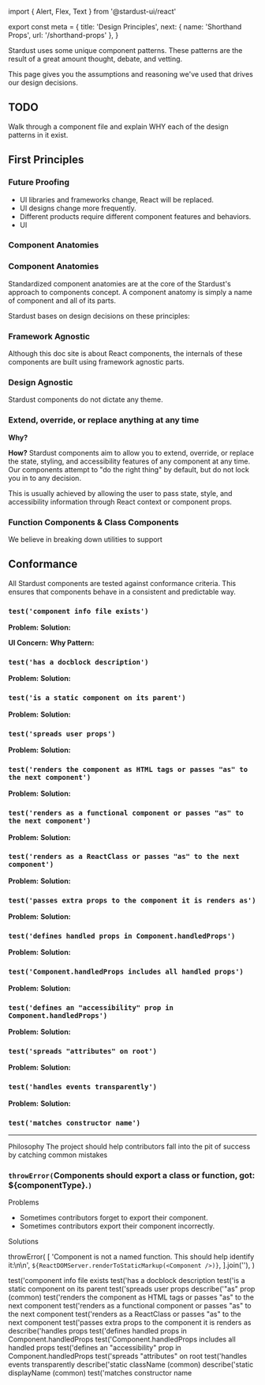 import { Alert, Flex, Text } from '@stardust-ui/react'

export const meta = {
 title: 'Design Principles',
 next: { name: 'Shorthand Props', url: '/shorthand-props' },
}
<Flex column hAlign="center" padding="padding.medium">

<Text size='large' color='gray'>
  Stardust uses some unique component patterns.
  These patterns are the result of a great amount thought, debate, and vetting.

This page gives you the assumptions and reasoning we've used that drives our design decisions.

</Text>
</Flex>

## TODO

Walk through a component file and explain WHY each of the design patterns in it exist.

## First Principles

### Future Proofing

- UI libraries and frameworks change, React will be replaced.
- UI designs change more frequently.
- Different products require different component features and behaviors.
- UI 


### Component Anatomies

### Component Anatomies

Standardized component anatomies are at the core of the Stardust's approach to components concept.
A component anatomy is simply a name of component and all of its parts.

Stardust bases on design decisions on these principles:

### Framework Agnostic

Although this doc site is about React components, the internals of these components are built using framework agnostic parts.

### Design Agnostic

Stardust components do not dictate any theme.

### Extend, override, or replace anything at any time

**Why?**

**How?**
Stardust components aim to allow you to extend, override, or replace the state, styling, and accessibility features of any component at any time.
Our components attempt to "do the right thing" by default, but do not lock you in to any decision.

This is usually achieved by allowing the user to pass state, style, and accessibility information through React context or component props.

### Function Components & Class Components

We believe in breaking down utilities to support

## Conformance

All Stardust components are tested against conformance criteria. This ensures that components behave in a consistent and predictable way.

### `test('component info file exists')`

**Problem:**
**Solution:**

**UI Concern:**
**Why Pattern:**

### `test('has a docblock description')`

**Problem:**
**Solution:**

### `test('is a static component on its parent')`

**Problem:**
**Solution:**

### `test('spreads user props')`

**Problem:**
**Solution:**

### `test('renders the component as HTML tags or passes "as" to the next component')`

**Problem:**
**Solution:**

### `test('renders as a functional component or passes "as" to the next component')`

**Problem:**
**Solution:**

### `test('renders as a ReactClass or passes "as" to the next component')`

**Problem:**
**Solution:**

### `test('passes extra props to the component it is renders as')`

**Problem:**
**Solution:**

### `test('defines handled props in Component.handledProps')`

**Problem:**
**Solution:**

### `test('Component.handledProps includes all handled props')`

**Problem:**
**Solution:**

### `test('defines an "accessibility" prop in Component.handledProps')`

**Problem:**
**Solution:**

### `test('spreads "attributes" on root')`

**Problem:**
**Solution:**

### `test('handles events transparently')`

**Problem:**
**Solution:**

### `test('matches constructor name')`

--------------------------

Philosophy
The project should help contributors fall into the pit of success by catching common mistakes

### `throwError(`Components should export a class or function, got: ${componentType}.`)`
Problems
- Sometimes contributors forget to export their component.
- Sometimes contributors export their component incorrectly.

Solutions



throwError(
      [
        'Component is not a named function. This should help identify it:\n\n',
        `${ReactDOMServer.renderToStaticMarkup(<Component />)}`,
      ].join(''),
    )

test('component info file exists
test('has a docblock description
test('is a static component on its parent
test('spreads user props
describe('"as" prop (common)
test('renders the component as HTML tags or passes "as" to the next component
test('renders as a functional component or passes "as" to the next component
test('renders as a ReactClass or passes "as" to the next component
test('passes extra props to the component it is renders as
describe('handles props
test('defines handled props in Component.handledProps
test('Component.handledProps includes all handled props
test('defines an "accessibility" prop in Component.handledProps
test('spreads "attributes" on root
test('handles events transparently
describe('static className (common)
describe('static displayName (common)
test('matches constructor name
